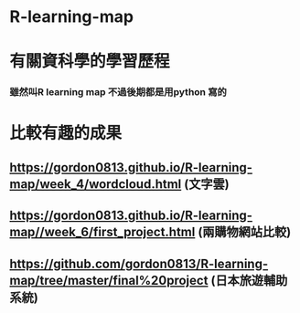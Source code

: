 # R-learning-map


# 有關資科學的學習歷程
### 雖然叫R learning map 不過後期都是用python 寫的
# 比較有趣的成果
## https://gordon0813.github.io/R-learning-map/week_4/wordcloud.html     (文字雲)
## https://gordon0813.github.io/R-learning-map//week_6/first_project.html   (兩購物網站比較)
## https://github.com/gordon0813/R-learning-map/tree/master/final%20project  (日本旅遊輔助系統)
